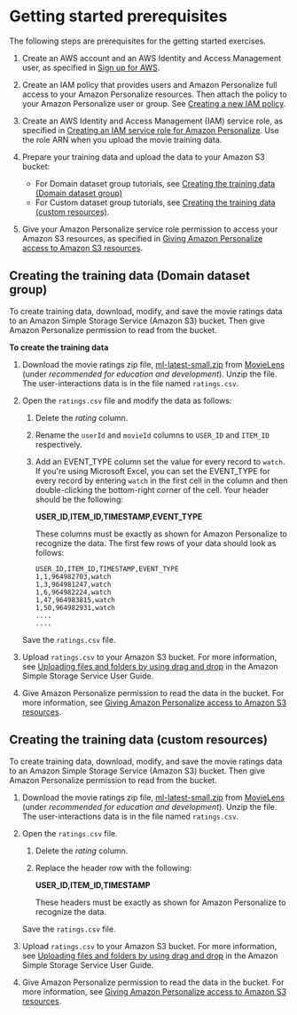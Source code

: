 # Getting started prerequisites<a name="gs-prerequisites"></a>

The following steps are prerequisites for the getting started exercises\.

1. Create an AWS account and an AWS Identity and Access Management user, as specified in [Sign up for AWS](setup.md#aws-personalize-set-up-aws-account)\. 

1. Create an IAM policy that provides users and Amazon Personalize full access to your Amazon Personalize resources\. Then attach the policy to your Amazon Personalize user or group\. See [Creating a new IAM policy](aws-personalize-set-up-permissions.md#set-up-required-permissions)\. 

1. Create an AWS Identity and Access Management \(IAM\) service role, as specified in [Creating an IAM service role for Amazon Personalize](aws-personalize-set-up-permissions.md#set-up-create-role-with-permissions)\. Use the role ARN when you upload the movie training data\. 

1. Prepare your training data and upload the data to your Amazon S3 bucket: 
   +  For Domain dataset group tutorials, see [Creating the training data \(Domain dataset group\)](#gs-data-prep-domain) 
   +  For Custom dataset group tutorials, see [Creating the training data \(custom resources\)](#gs-upload-to-bucket)\. 

1.  Give your Amazon Personalize service role permission to access your Amazon S3 resources, as specified in [Giving Amazon Personalize access to Amazon S3 resources](granting-personalize-s3-access.md)\. 

## Creating the training data \(Domain dataset group\)<a name="gs-data-prep-domain"></a>

To create training data, download, modify, and save the movie ratings data to an Amazon Simple Storage Service \(Amazon S3\) bucket\. Then give Amazon Personalize permission to read from the bucket\.

**To create the training data**

1. Download the movie ratings zip file, [ml\-latest\-small\.zip](http://files.grouplens.org/datasets/movielens/ml-latest-small.zip) from [MovieLens](https://grouplens.org/datasets/movielens) \(under *recommended for education and development*\)\. Unzip the file\. The user\-interactions data is in the file named `ratings.csv`\.

1. Open the `ratings.csv` file and modify the data as follows:

   1. Delete the *rating* column\.

   1. Rename the `userId` and `movieId` columns to `USER_ID` and `ITEM_ID` respectively\.

   1. Add an EVENT\_TYPE column set the value for every record to `watch`\. If you're using Microsoft Excel, you can set the EVENT\_TYPE for every record by entering `watch` in the first cell in the column and then double\-clicking the bottom\-right corner of the cell\. Your header should be the following:

      **USER\_ID,ITEM\_ID,TIMESTAMP,EVENT\_TYPE**

      These columns must be exactly as shown for Amazon Personalize to recognize the data\. The first few rows of your data should look as follows:

      ```
      USER_ID,ITEM_ID,TIMESTAMP,EVENT_TYPE
      1,1,964982703,watch
      1,3,964981247,watch
      1,6,964982224,watch
      1,47,964983815,watch
      1,50,964982931,watch
      ....
      ....
      ```

   Save the `ratings.csv` file\.

1. Upload `ratings.csv` to your Amazon S3 bucket\. For more information, see [Uploading files and folders by using drag and drop](https://docs.aws.amazon.com/AmazonS3/latest/user-guide/upload-objects.html) in the Amazon Simple Storage Service User Guide\.

1. Give Amazon Personalize permission to read the data in the bucket\. For more information, see [Giving Amazon Personalize access to Amazon S3 resources](granting-personalize-s3-access.md)\.

## Creating the training data \(custom resources\)<a name="gs-upload-to-bucket"></a>

To create training data, download, modify, and save the movie ratings data to an Amazon Simple Storage Service \(Amazon S3\) bucket\. Then give Amazon Personalize permission to read from the bucket\.

1. Download the movie ratings zip file, [ml\-latest\-small\.zip](http://files.grouplens.org/datasets/movielens/ml-latest-small.zip) from [MovieLens](https://grouplens.org/datasets/movielens) \(under *recommended for education and development*\)\. Unzip the file\. The user\-interactions data is in the file named `ratings.csv`\.

1. Open the `ratings.csv` file\.

   1. Delete the *rating* column\.

   1. Replace the header row with the following:

      **USER\_ID,ITEM\_ID,TIMESTAMP**

      These headers must be exactly as shown for Amazon Personalize to recognize the data\.

   Save the `ratings.csv` file\.

1. Upload `ratings.csv` to your Amazon S3 bucket\. For more information, see [Uploading files and folders by using drag and drop](https://docs.aws.amazon.com/AmazonS3/latest/user-guide/upload-objects.html) in the Amazon Simple Storage Service User Guide\.

1. Give Amazon Personalize permission to read the data in the bucket\. For more information, see [Giving Amazon Personalize access to Amazon S3 resources](granting-personalize-s3-access.md)\.